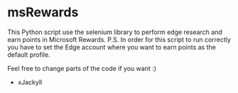 # msRewards
This Python script use the selenium library to perform edge research and earn points in Microsoft Rewards.
P.S. In order for this script to run correctly you have to set the Edge account where you want to earn points as the default profile.

Feel free to change parts of the code if you want :)

- xJackyll
